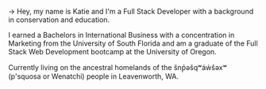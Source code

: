 
→ Hey, my name is Katie and I'm a Full Stack Developer with a background in conservation and education.

I earned a Bachelors in International Business with a concentration in Marketing from the University of South Florida and am a graduate of the Full Stack Web Development bootcamp at the University of Oregon.

Currently living on the ancestral homelands of the šnp̍əšqʷáw̉šəxʷ (p'squosa or Wenatchi) people in Leavenworth, WA.

<!-- 
Tech stack:

Languages:
![NodeJS](https://img.shields.io/badge/node.js-6DA55F?style=flat-square&logo=node.js&logoColor=white)
![JavaScript](https://img.shields.io/badge/javascript-%23323330.svg?style=flat-square&logo=javascript&logoColor=%23F7DF1E)
![CSS3](https://img.shields.io/badge/css3-%231572B6.svg?style=flat-squar&logo=css3&logoColor=white)
![HTML5](https://img.shields.io/badge/html5-%23E34F26.svg?style=flat-square&logo=html5&logoColor=white)

Frameworks:
![React](https://img.shields.io/badge/react-%2320232a.svg?style=flat-square&logo=react&logoColor=%2361DAFB)
![jQuery](https://img.shields.io/badge/jquery-%230769AD.svg?style=flat-square&logo=jquery&logoColor=white)
![Express.js](https://img.shields.io/badge/express.js-%23404d59.svg?style=flat-square&logo=express&logoColor=%2361DAFB)
![Bootstrap](https://img.shields.io/badge/bootstrap-%23563D7C.svg?style=flat-square&logo=bootstrap&logoColor=white)

Databases:
![MongoDB](https://img.shields.io/badge/MongoDB-%234ea94b.svg?style=flat-square&logo=mongodb&logoColor=white)
![MySQL](https://img.shields.io/badge/mysql-%2300f.svg?style=flat-square&logo=mysql&logoColor=white)

Design:
![Adobe Illustrator](https://img.shields.io/badge/Adobe%20illustrator-%23FF9A00.svg?style=flat-square&logo=adobe%20illustrator&logoColor=white)
![Adobe InDesign](https://img.shields.io/badge/Adobe%20InDesign-49021F?style=flat-square&logo=adobeindesign&logoColor=white)
![Adobe Photoshop](https://img.shields.io/badge/Adobe%20photoshop-%2331A8FF.svg?style=flat-square&logo=adobe%20photoshop&logoColor=white)

Other:
![Git](https://img.shields.io/badge/git-%23F05033.svg?style=flat-square&logo=git&logoColor=white)
![Heroku](https://img.shields.io/badge/heroku-%23430098.svg?style=flat-square&logo=heroku&logoColor=white)
![NPM](https://img.shields.io/badge/NPM-%23000000.svg?style=flat-square&logo=npm&logoColor=white)
![Jest](https://img.shields.io/badge/-jest-%23C21325?style=flat-square&logo=jest&logoColor=white) -->
